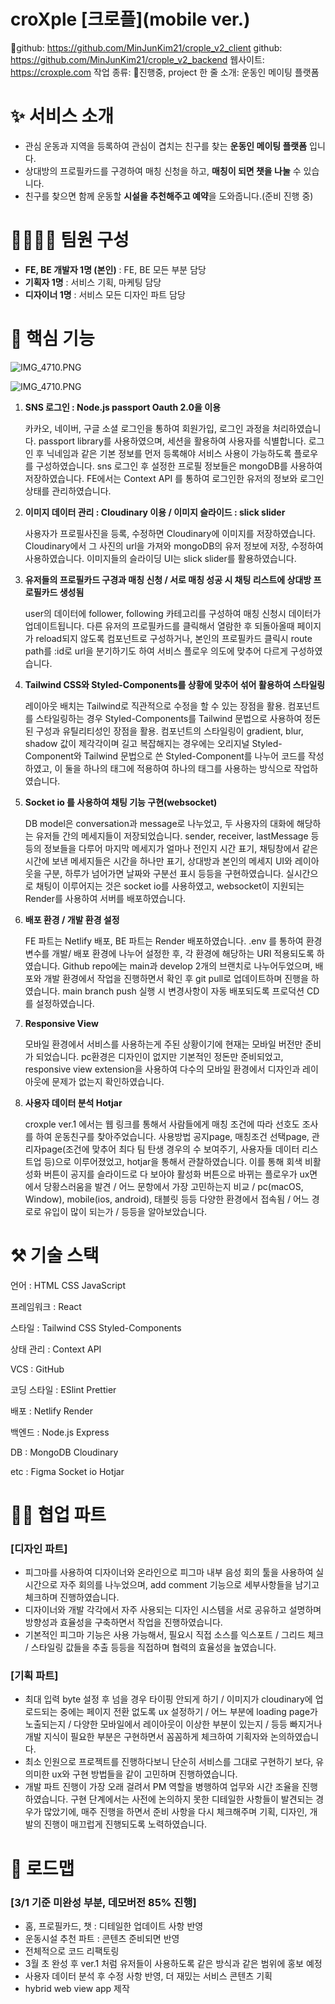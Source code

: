 # croXple [크로플](mobile ver.)

github: https://github.com/MinJunKim21/crople_v2_client
github: https://github.com/MinJunKim21/crople_v2_backend
웹사이트: https://croxple.com
작업 종류: 진행중, project
한 줄 소개: 운동인 메이팅 플랫폼

# ✨ 서비스 소개

- 관심 운동과 지역을 등록하여 관심이 겹치는 친구를 찾는 **운동인 메이팅 플랫폼** 입니다.
- 상대방의 프로필카드를 구경하여 매칭 신청을 하고, **매칭이 되면 챗을 나눌** 수 있습니다.
- 친구를 찾으면 함께 운동할 **시설을 추천해주고 예약**을 도와줍니다.(준비 진행 중)

# 👨‍👨‍👦‍👦 팀원 구성

- **FE, BE 개발자 1명 (본인)** : FE, BE 모든 부분 담당
- **기획자 1명** : 서비스 기획, 마케팅 담당
- **디자이너 1명** : 서비스 모든 디자인 파트 담당

# 🔑 핵심 기능

![IMG_4710.PNG](<croXple%20%5B%E1%84%8F%E1%85%B3%E1%84%85%E1%85%A9%E1%84%91%E1%85%B3%E1%86%AF%5D(mobile%20ver%20)%20cd5cc2d3319f498db318758a1248d72a/IMG_4710.png>)

![IMG_4710.PNG](<croXple%20%5B%E1%84%8F%E1%85%B3%E1%84%85%E1%85%A9%E1%84%91%E1%85%B3%E1%86%AF%5D(mobile%20ver%20)%20cd5cc2d3319f498db318758a1248d72a/IMG_4710.png>)

1. **SNS 로그인 : Node.js passport Oauth 2.0을 이용**

   카카오, 네이버, 구글 소셜 로그인을 통하여 회원가입, 로그인 과정을 처리하였습니다. passport library를 사용하였으며, 세션을 활용하여 사용자를 식별합니다. 로그인 후 닉네임과 같은 기본 정보를 먼저 등록해야 서비스 사용이 가능하도록 플로우를 구성하였습니다. sns 로그인 후 설정한 프로필 정보들은 mongoDB를 사용하여 저장하였습니다. FE에서는 Context API 를 통하여 로그인한 유저의 정보와 로그인 상태를 관리하였습니다.

2. **이미지 데이터 관리 : Cloudinary 이용 / 이미지 슬라이드 : slick slider**

   사용자가 프로필사진을 등록, 수정하면 Cloudinary에 이미지를 저장하였습니다. Cloudinary에서 그 사진의 url을 가져와 mongoDB의 유저 정보에 저장, 수정하여 사용하였습니다. 이미지들의 슬라이딩 UI는 slick slider를 활용하였습니다.

3. **유저들의 프로필카드 구경과 매칭 신청 / 서로 매칭 성공 시 채팅 리스트에 상대방 프로필카드 생성됨**

   user의 데이터에 follower, following 카테고리를 구성하여 매칭 신청시 데이터가 업데이트됩니다. 다른 유저의 프로필카드를 클릭해서 열람한 후 되돌아올때 페이지가 reload되지 않도록 컴포넌트로 구성하거나, 본인의 프로필카드 클릭시 route path를 :id로 url을 분기하기도 하여 서비스 플로우 의도에 맞추어 다르게 구성하였습니다.

4. **Tailwind CSS와 Styled-Components를 상황에 맞추어 섞어 활용하여 스타일링**

   레이아웃 배치는 Tailwind로 직관적으로 수정을 할 수 있는 장점을 활용. 컴포넌트를 스타일링하는 경우 Styled-Components를 Tailwind 문법으로 사용하여 정돈된 구성과 유틸리티성인 장점을 활용. 컴포넌트의 스타일링이 gradient, blur, shadow 값이 제각각이며 길고 복잡해지는 경우에는 오리지널 Styled-Component와 Tailwind 문법으로 쓴 Styled-Component를 나누어 코드를 작성하였고, 이 둘을 하나의 태그에 적용하여 하나의 태그를 사용하는 방식으로 작업하였습니다.

5. **Socket io 를 사용하여 채팅 기능 구현(websocket)**

   DB model은 conversation과 message로 나누었고, 두 사용자의 대화에 해당하는 유저들 간의 메세지들이 저장되었습니다. sender, receiver, lastMessage 등등의 정보들을 다루어 마지막 메세지가 얼마나 전인지 시간 표기, 채팅창에서 같은 시간에 보낸 메세지들은 시간을 하나만 표기, 상대방과 본인의 메세지 UI와 레이아웃을 구분, 하루가 넘어가면 날짜와 구분선 표시 등등을 구현하였습니다. 실시간으로 채팅이 이루어지는 것은 socket io를 사용하였고, websocket이 지원되는 Render를 사용하여 서버를 배포하였습니다.

6. **배포 환경 / 개발 환경 설정**

   FE 파트는 Netlify 배포, BE 파트는 Render 배포하였습니다. .env 를 통하여 환경변수를 개발/ 배포 환경에 나누어 설정한 후, 각 환경에 해당하는 URI 적용되도록 하였습니다. Github repo에는 main과 develop 2개의 브랜치로 나누어두었으며, 배포와 개발 환경에서 작업을 진행하면서 확인 후 git pull로 업데이트하며 진행을 하였습니다. main branch push 실행 시 변경사항이 자동 배포되도록 프로덕션 CD를 설정하였습니다.

7. **Responsive View**

   모바일 환경에서 서비스를 사용하는게 주된 상황이기에 현재는 모바일 버전만 준비가 되었습니다. pc환경은 디자인이 없지만 기본적인 정돈만 준비되었고, responsive view extension을 사용하여 다수의 모바일 환경에서 디자인과 레이아웃에 문제가 없는지 확인하였습니다.

8. **사용자 데이터 분석 Hotjar**

   croxple ver.1 에서는 웹 링크를 통해서 사람들에게 매칭 조건에 따라 선호도 조사를 하여 운동친구를 찾아주었습니다. 사용방법 공지page, 매칭조건 선택page, 관리자page(조건에 맞추어 최다 팀 탄생 경우의 수 보여주기, 사용자들 데이터 리스트업 등)으로 이루어졌었고, hotjar을 통해서 관찰하였습니다. 이를 통해 회색 비활성화 버튼이 공지를 슬라이드로 다 보아야 활성화 버튼으로 바뀌는 플로우가 ux면에서 당황스러움을 발견 / 어느 문항에서 가장 고민하는지 비교 / pc(macOS, Window), mobile(ios, android), 태블릿 등등 다양한 환경에서 접속됨 / 어느 경로로 유입이 많이 되는가 / 등등을 알아보았습니다.

# ⚒️ 기술 스택

언어 : HTML CSS JavaScript

프레임워크 : React

스타일 : Tailwind CSS Styled-Components

상태 관리 : Context API

VCS : GitHub

코딩 스타일 : ESlint Prettier

배포 : Netlify Render

백엔드 : Node.js Express

DB : MongoDB Cloudinary

etc : Figma Socket io Hotjar

# 🧑‍💻 협업 파트

### [디자인 파트]

- 피그마를 사용하여 디자이너와 온라인으로 피그마 내부 음성 회의 툴을 사용하여 실시간으로 자주 회의를 나누었으며, add comment 기능으로 세부사항들을 남기고 체크하며 진행하였습니다.
- 디자이너와 개발 각각에서 자주 사용되는 디자인 시스템을 서로 공유하고 설명하며 방향성과 효율성을 구축하면서 작업을 진행하였습니다.
- 기본적인 피그마 기능은 사용 가능해서, 필요시 직접 소스를 익스포트 / 그리드 체크 / 스타일링 값들을 추출 등등을 직접하며 협력의 효율성을 높였습니다.

### [기획 파트]

- 최대 입력 byte 설정 후 넘을 경우 타이핑 안되게 하기 / 이미지가 cloudinary에 업로드되는 중에는 페이지 전환 없도록 ux 설정하기 / 어느 부분에 loading page가 노출되는지 / 다양한 모바일에서 레이아웃이 이상한 부분이 있는지 / 등등 빠지거나 개발 지식이 필요한 부분은 구현하면서 꼼꼼하게 체크하여 기획자와 논의하였습니다.
- 최소 인원으로 프로젝트를 진행하다보니 단순히 서비스를 그대로 구현하기 보다, 유의미한 ux와 구현 방법들을 같이 고민하며 진행하였습니다.
- 개발 파트 진행이 가장 오래 걸려서 PM 역할을 병행하여 업무와 시간 조율을 진행하였습니다. 구현 단계에서는 사전에 논의하지 못한 디테일한 사항들이 발견되는 경우가 많았기에, 매주 진행을 하면서 준비 사항을 다시 체크해주며 기획, 디자인, 개발의 진행이 매끄럽게 진행되도록 노력하였습니다.

# 🌸 로드맵

### [3/1 기준 미완성 부분, 데모버전 85% 진행]

- 홈, 프로필카드, 챗 : 디테일한 업데이트 사항 반영
- 운동시설 추천 파트 : 콘텐츠 준비되면 반영
- 전체적으로 코드 리팩토링
- 3월 초 완성 후 ver.1 처럼 유저들이 사용하도록 같은 방식과 같은 범위에 홍보 예정
- 사용자 데이터 분석 후 수정 사항 반영, 더 재밌는 서비스 콘텐츠 기획
- hybrid web view app 제작
